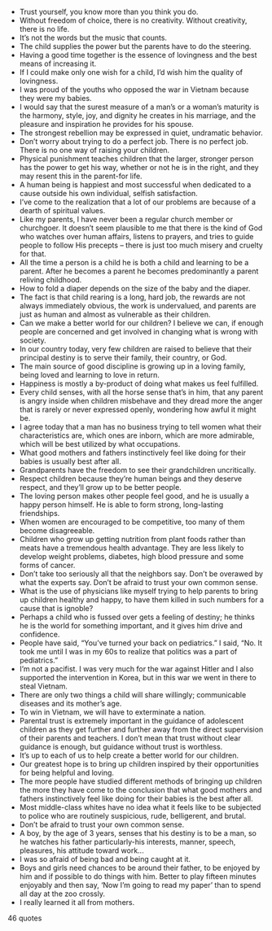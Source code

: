  - Trust yourself, you know more than you think you do.
 - Without freedom of choice, there is no creativity. Without creativity, there is no life.
 - It’s not the words but the music that counts.
 - The child supplies the power but the parents have to do the steering.
 - Having a good time together is the essence of lovingness and the best means of increasing it.
 - If I could make only one wish for a child, I’d wish him the quality of lovingness.
 - I was proud of the youths who opposed the war in Vietnam because they were my babies.
 - I would say that the surest measure of a man’s or a woman’s maturity is the harmony, style, joy, and dignity he creates in his marriage, and the pleasure and inspiration he provides for his spouse.
 - The strongest rebellion may be expressed in quiet, undramatic behavior.
 - Don’t worry about trying to do a perfect job. There is no perfect job. There is no one way of raising your children.
 - Physical punishment teaches children that the larger, stronger person has the power to get his way, whether or not he is in the right, and they may resent this in the parent-for life.
 - A human being is happiest and most successful when dedicated to a cause outside his own individual, selfish satisfaction.
 - I’ve come to the realization that a lot of our problems are because of a dearth of spiritual values.
 - Like my parents, I have never been a regular church member or churchgoer. It doesn’t seem plausible to me that there is the kind of God who watches over human affairs, listens to prayers, and tries to guide people to follow His precepts – there is just too much misery and cruelty for that.
 - All the time a person is a child he is both a child and learning to be a parent. After he becomes a parent he becomes predominantly a parent reliving childhood.
 - How to fold a diaper depends on the size of the baby and the diaper.
 - The fact is that child rearing is a long, hard job, the rewards are not always immediately obvious, the work is undervalued, and parents are just as human and almost as vulnerable as their children.
 - Can we make a better world for our children? I believe we can, if enough people are concerned and get involved in changing what is wrong with society.
 - In our country today, very few children are raised to believe that their principal destiny is to serve their family, their country, or God.
 - The main source of good discipline is growing up in a loving family, being loved and learning to love in return.
 - Happiness is mostly a by-product of doing what makes us feel fulfilled.
 - Every child senses, with all the horse sense that’s in him, that any parent is angry inside when children misbehave and they dread more the anger that is rarely or never expressed openly, wondering how awful it might be.
 - I agree today that a man has no business trying to tell women what their characteristics are, which ones are inborn, which are more admirable, which will be best utilized by what occupations.
 - What good mothers and fathers instinctively feel like doing for their babies is usually best after all.
 - Grandparents have the freedom to see their grandchildren uncritically.
 - Respect children because they’re human beings and they deserve respect, and they’ll grow up to be better people.
 - The loving person makes other people feel good, and he is usually a happy person himself. He is able to form strong, long-lasting friendships.
 - When women are encouraged to be competitive, too many of them become disagreeable.
 - Children who grow up getting nutrition from plant foods rather than meats have a tremendous health advantage. They are less likely to develop weight problems, diabetes, high blood pressure and some forms of cancer.
 - Don’t take too seriously all that the neighbors say. Don’t be overawed by what the experts say. Don’t be afraid to trust your own common sense.
 - What is the use of physicians like myself trying to help parents to bring up children healthy and happy, to have them killed in such numbers for a cause that is ignoble?
 - Perhaps a child who is fussed over gets a feeling of destiny; he thinks he is the world for something important, and it gives him drive and confidence.
 - People have said, “You’ve turned your back on pediatrics.” I said, “No. It took me until I was in my 60s to realize that politics was a part of pediatrics.”
 - I’m not a pacifist. I was very much for the war against Hitler and I also supported the intervention in Korea, but in this war we went in there to steal Vietnam.
 - There are only two things a child will share willingly; communicable diseases and its mother’s age.
 - To win in Vietnam, we will have to exterminate a nation.
 - Parental trust is extremely important in the guidance of adolescent children as they get further and further away from the direct supervision of their parents and teachers. I don’t mean that trust without clear guidance is enough, but guidance without trust is worthless.
 - It’s up to each of us to help create a better world for our children.
 - Our greatest hope is to bring up children inspired by their opportunities for being helpful and loving.
 - The more people have studied different methods of bringing up children the more they have come to the conclusion that what good mothers and fathers instinctively feel like doing for their babies is the best after all.
 - Most middle-class whites have no idea what it feels like to be subjected to police who are routinely suspicious, rude, belligerent, and brutal.
 - Don’t be afraid to trust your own common sense.
 - A boy, by the age of 3 years, senses that his destiny is to be a man, so he watches his father particularly-his interests, manner, speech, pleasures, his attitude toward work...
 - I was so afraid of being bad and being caught at it.
 - Boys and girls need chances to be around their father, to be enjoyed by him and if possible to do things with him. Better to play fifteen minutes enjoyably and then say, ‘Now I’m going to read my paper’ than to spend all day at the zoo crossly.
 - I really learned it all from mothers.

46 quotes